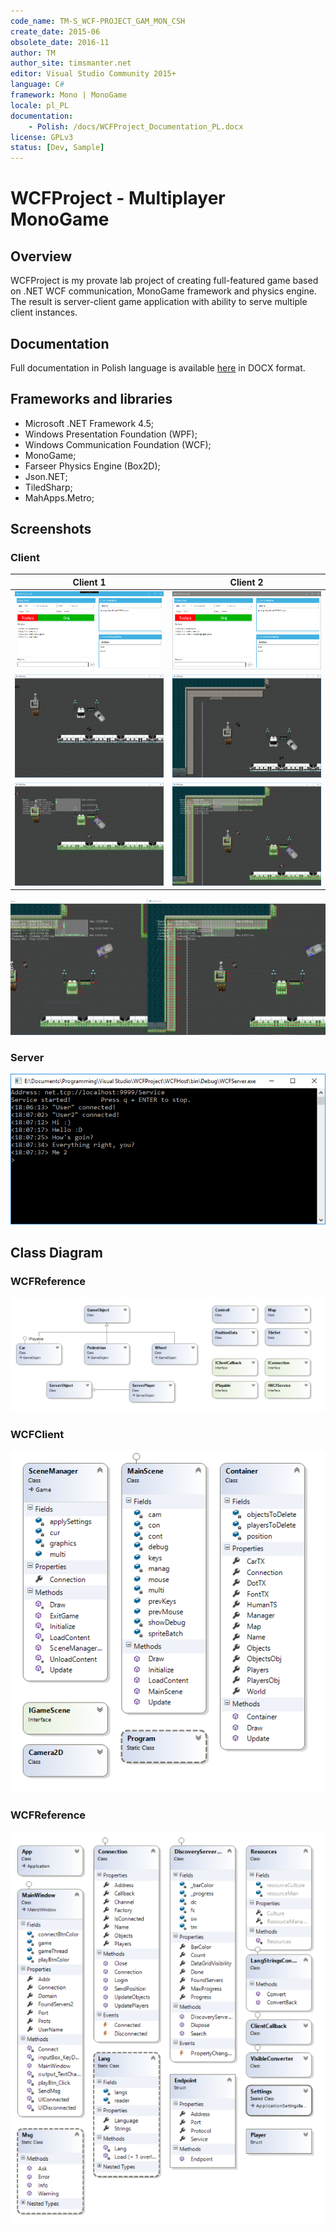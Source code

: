 ```yaml
---
code_name: TM-S_WCF-PROJECT_GAM_MON_CSH
create_date: 2015-06
obsolete_date: 2016-11
author: TM
author_site: timsmanter.net
editor: Visual Studio Community 2015+
language: C#
framework: Mono | MonoGame
locale: pl_PL
documentation:
    - Polish: /docs/WCFProject_Documentation_PL.docx
license: GPLv3
status: [Dev, Sample]
---
```


# WCFProject - Multiplayer Mono**Game**

## Overview

WCFProject is my provate lab project of creating full-featured game based on .NET WCF communication, MonoGame framework and physics engine. The result is server-client game application with ability to serve multiple client instances.

## Documentation

Full documentation in Polish language is available [here](docs/WCFProject_Documentation_PL.docx) in DOCX format.

## Frameworks and libraries

- Microsoft .NET Framework 4.5;
- Windows Presentation Foundation (WPF);
- Windows Communication Foundation (WCF);
- MonoGame;
- Farseer Physics Engine (Box2D);
- Json.NET;
- TiledSharp;
- MahApps.Metro;

## Screenshots

### Client

Client 1 | Client 2
:---: | :---:
![Client Launcher 1](docs/screenshots/client_launcher.png) | ![Client Launcher 2](docs/screenshots/client_launcher2.png)
![Client Window 1](docs/screenshots/client_window.png) | ![Client Window 2](docs/screenshots/client_window2.png)
![Client Window Debug 1](docs/screenshots/client_window_debug.png) | ![Client Window Debug 2](docs/screenshots/client_window_debug2.png)

![Client Window Debug Side](docs/screenshots/client_window_debug_side.png)

### Server

![Console Window](docs/screenshots/console_window2.png)

## Class Diagram

### WCFReference

![Class Diagram](docs/diagrams/WCFReference_Diagram.png)

### WCFClient

![Class Diagram](docs/diagrams/WCFClient_Diagram.png)

### WCFReference

![Class Diagram](docs/diagrams/WCFServer_Diagram.png)
